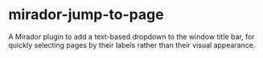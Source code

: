 # mirador-jump-to-page
A Mirador plugin to add a text-based dropdown to the window title bar, for quickly selecting pages by their labels rather than their visual appearance.
